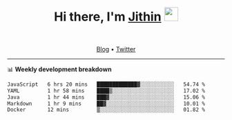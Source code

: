 <h1 align="center">Hi there, I'm <a href="https://jithset.github.io/" target="_blank">Jithin</a> <img
src="https://github.com/blackcater/blackcater/raw/main/images/Hi.gif" height="32" /></h1>

<br />

<p align="center">
  <a href="https://jithset.github.io">Blog</a> •
  <a href="https://twitter.com/jithset">Twitter</a>
</p>

---

📊 **Weekly development breakdown**

<!--START_SECTION:waka-->

```txt
JavaScript   6 hrs 20 mins   █████████████▓░░░░░░░░░░░   54.74 %
YAML         1 hr 58 mins    ████▒░░░░░░░░░░░░░░░░░░░░   17.02 %
Java         1 hr 44 mins    ███▓░░░░░░░░░░░░░░░░░░░░░   15.06 %
Markdown     1 hr 9 mins     ██▓░░░░░░░░░░░░░░░░░░░░░░   10.01 %
Docker       12 mins         ▒░░░░░░░░░░░░░░░░░░░░░░░░   01.82 %
```

<!--END_SECTION:waka-->

